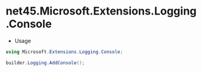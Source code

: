 # net45.Microsoft.Extensions.Logging.Console



- Usage

```csharp
using Microsoft.Extensions.Logging.Console;

builder.Logging.AddConsole();
```

